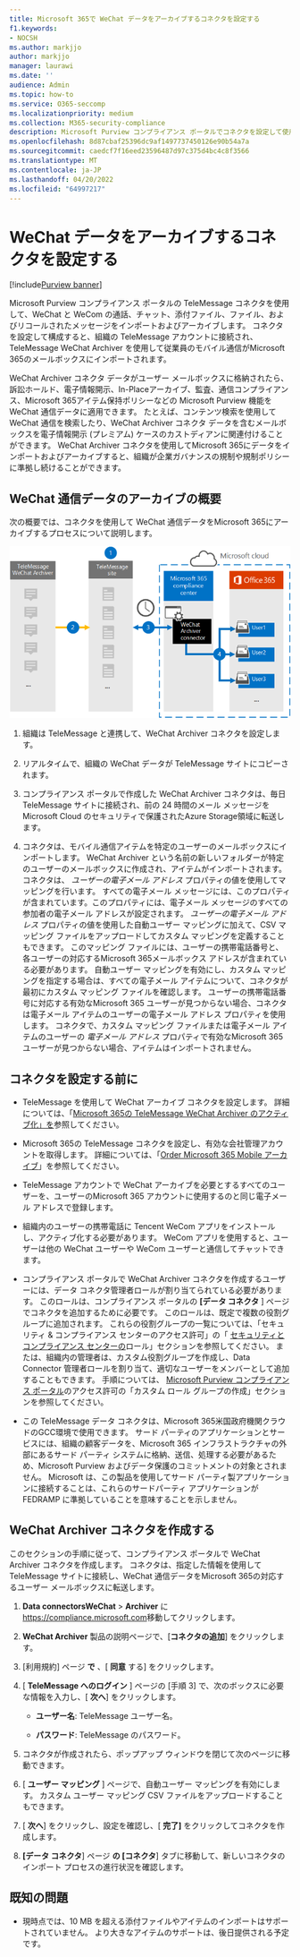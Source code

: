 ```yaml
---
title: Microsoft 365で WeChat データをアーカイブするコネクタを設定する
f1.keywords:
- NOCSH
ms.author: markjjo
author: markjjo
manager: laurawi
ms.date: ''
audience: Admin
ms.topic: how-to
ms.service: O365-seccomp
ms.localizationpriority: medium
ms.collection: M365-security-compliance
description: Microsoft Purview コンプライアンス ポータルでコネクタを設定して使用して、Microsoft 365で WeChat データをインポートしてアーカイブします。
ms.openlocfilehash: 8d87cbaf25396dc9af1497737450126e90b54a7a
ms.sourcegitcommit: caedcf7f16eed23596487d97c375d4bc4c8f3566
ms.translationtype: MT
ms.contentlocale: ja-JP
ms.lasthandoff: 04/20/2022
ms.locfileid: "64997217"
---
```

# <a name="set-up-a-connector-to-archive-wechat-data"></a>WeChat データをアーカイブするコネクタを設定する

[!include[Purview banner](../includes/purview-rebrand-banner.md)]

Microsoft Purview コンプライアンス ポータルの TeleMessage コネクタを使用して、WeChat と WeCom の通話、チャット、添付ファイル、ファイル、およびリコールされたメッセージをインポートおよびアーカイブします。 コネクタを設定して構成すると、組織の TeleMessage アカウントに接続され、TeleMessage WeChat Archiver を使用して従業員のモバイル通信がMicrosoft 365のメールボックスにインポートされます。

WeChat Archiver コネクタ データがユーザー メールボックスに格納されたら、訴訟ホールド、電子情報開示、In-Placeアーカイブ、監査、通信コンプライアンス、Microsoft 365アイテム保持ポリシーなどの Microsoft Purview 機能を WeChat 通信データに適用できます。 たとえば、コンテンツ検索を使用して WeChat 通信を検索したり、WeChat Archiver コネクタ データを含むメールボックスを電子情報開示 (プレミアム) ケースのカストディアンに関連付けることができます。 WeChat Archiver コネクタを使用してMicrosoft 365にデータをインポートおよびアーカイブすると、組織が企業ガバナンスの規制や規制ポリシーに準拠し続けることができます。

## <a name="overview-of-archiving-wechat-communication-data"></a>WeChat 通信データのアーカイブの概要

次の概要では、コネクタを使用して WeChat 通信データをMicrosoft 365にアーカイブするプロセスについて説明します。

![WeChat Archiver データのアーカイブ ワークフロー。](../media/WeChatConnectorWorkflow.png)

1. 組織は TeleMessage と連携して、WeChat Archiver コネクタを設定します。

2. リアルタイムで、組織の WeChat データが TeleMessage サイトにコピーされます。

3. コンプライアンス ポータルで作成した WeChat Archiver コネクタは、毎日 TeleMessage サイトに接続され、前の 24 時間のメール メッセージを Microsoft Cloud のセキュリティで保護されたAzure Storage領域に転送します。

4. コネクタは、モバイル通信アイテムを特定のユーザーのメールボックスにインポートします。 WeChat Archiver という名前の新しいフォルダーが特定のユーザーのメールボックスに作成され、アイテムがインポートされます。 コネクタは、 *ユーザーの電子メール アドレス* プロパティの値を使用してマッピングを行います。 すべての電子メール メッセージには、このプロパティが含まれています。このプロパティには、電子メール メッセージのすべての参加者の電子メール アドレスが設定されます。 *ユーザーの電子メール アドレス* プロパティの値を使用した自動ユーザー マッピングに加えて、CSV マッピング ファイルをアップロードしてカスタム マッピングを定義することもできます。 このマッピング ファイルには、ユーザーの携帯電話番号と、各ユーザーの対応するMicrosoft 365メールボックス アドレスが含まれている必要があります。 自動ユーザー マッピングを有効にし、カスタム マッピングを指定する場合は、すべての電子メール アイテムについて、コネクタが最初にカスタム マッピング ファイルを確認します。 ユーザーの携帯電話番号に対応する有効なMicrosoft 365 ユーザーが見つからない場合、コネクタは電子メール アイテムのユーザーの電子メール アドレス プロパティを使用します。 コネクタで、カスタム マッピング ファイルまたは電子メール アイテムのユーザーの *電子メール アドレス* プロパティで有効なMicrosoft 365 ユーザーが見つからない場合、アイテムはインポートされません。

## <a name="before-you-set-up-a-connector"></a>コネクタを設定する前に

- TeleMessage を使用して WeChat アーカイブ コネクタを設定します。 詳細については、「[Microsoft 365の TeleMessage WeChat Archiver のアクティブ化」を](https://www.telemessage.com/microsoft-365-activation-for-wechat-archiver/)参照してください。

- Microsoft 365の TeleMessage コネクタを設定し、有効な会社管理アカウントを取得します。 詳細については、「[Order Microsoft 365 Mobile アーカイブ](https://www.telemessage.com/mobile-archiver/order-mobile-archiver-for-microsoft-365/)」を参照してください。

- TeleMessage アカウントで WeChat アーカイブを必要とするすべてのユーザーを、ユーザーのMicrosoft 365 アカウントに使用するのと同じ電子メール アドレスで登録します。

- 組織内のユーザーの携帯電話に Tencent WeCom アプリをインストールし、アクティブ化する必要があります。 WeCom アプリを使用すると、ユーザーは他の WeChat ユーザーや WeCom ユーザーと通信してチャットできます。

- コンプライアンス ポータルで WeChat Archiver コネクタを作成するユーザーには、データ コネクタ管理者ロールが割り当てられている必要があります。 このロールは、コンプライアンス ポータルの **[データ コネクタ** ] ページでコネクタを追加するために必要です。 このロールは、既定で複数の役割グループに追加されます。 これらの役割グループの一覧については、「セキュリティ & コンプライアンス センターのアクセス許可」の「 [セキュリティとコンプライアンス センターの](../security/office-365-security/permissions-in-the-security-and-compliance-center.md#roles-in-the-security--compliance-center)ロール」セクションを参照してください。 または、組織内の管理者は、カスタム役割グループを作成し、Data Connector 管理者ロールを割り当て、適切なユーザーをメンバーとして追加することもできます。 手順については、 [Microsoft Purview コンプライアンス ポータル](microsoft-365-compliance-center-permissions.md#create-a-custom-role-group)のアクセス許可の「カスタム ロール グループの作成」セクションを参照してください。

- この TeleMessage データ コネクタは、Microsoft 365米国政府機関クラウドのGCC環境で使用できます。 サード パーティのアプリケーションとサービスには、組織の顧客データを、Microsoft 365 インフラストラクチャの外部にあるサード パーティ システムに格納、送信、処理する必要があるため、Microsoft Purview およびデータ保護のコミットメントの対象とされません。 Microsoft は、この製品を使用してサード パーティ製アプリケーションに接続することは、これらのサードパーティ アプリケーションが FEDRAMP に準拠していることを意味することを示しません。

## <a name="create-a-wechat-archiver-connector"></a>WeChat Archiver コネクタを作成する

このセクションの手順に従って、コンプライアンス ポータルで WeChat Archiver コネクタを作成します。 コネクタは、指定した情報を使用して TeleMessage サイトに接続し、WeChat 通信データをMicrosoft 365の対応するユーザー メールボックスに転送します。

1. **Data connectorsWeChat** >  **Archiver** に<https://compliance.microsoft.com>移動してクリックします。

2. **WeChat Archiver** 製品の説明ページで、[**コネクタの追加**] をクリックします。

3. [利用規約] ページ **で** 、[ **同意** する] をクリックします。

4. [ **TeleMessage へのログイン** ] ページの [手順 3] で、次のボックスに必要な情報を入力し、[ **次へ**] をクリックします。

    - **ユーザー名**: TeleMessage ユーザー名。

    - **パスワード**: TeleMessage のパスワード。

5. コネクタが作成されたら、ポップアップ ウィンドウを閉じて次のページに移動できます。

6. [ **ユーザー マッピング** ] ページで、自動ユーザー マッピングを有効にします。 カスタム ユーザー マッピング CSV ファイルをアップロードすることもできます。

7. [ **次へ**] をクリックし、設定を確認し、[ **完了]** をクリックしてコネクタを作成します。

8. **[データ コネクタ**] ページ **の [コネクタ**] タブに移動して、新しいコネクタのインポート プロセスの進行状況を確認します。

## <a name="known-issues"></a>既知の問題

- 現時点では、10 MB を超える添付ファイルやアイテムのインポートはサポートされていません。 より大きなアイテムのサポートは、後日提供される予定です。
